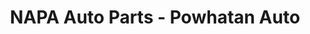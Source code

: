 ---
title: "NAPA Auto Parts - Powhatan Auto"
url: /powhatan/napa-auto-parts-powhatan-auto/
shop: Autoteile
---